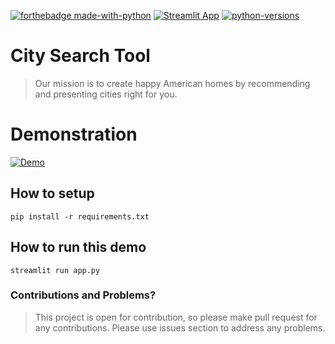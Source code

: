 
[![forthebadge made-with-python](https://img.shields.io/badge/Made%20with-Python-1f425f.svg)](https://www.python.org/)
[![Streamlit App](https://static.streamlit.io/badges/streamlit_badge_black_white.svg)](https://share.streamlit.io/avashist1998/citysearchtool/main/app.py)
[![python-versions](https://img.shields.io/badge/python-3.5%20%7C%203.6%20%7C%203.7%20%7C%203.8-blue)](https://www.python.org)

# City Search Tool
>Our mission is to create happy American homes by recommending and presenting cities right for you.


# Demonstration
[![Demo](https://media.giphy.com/media/t4t6QsLVCKCMIPtpu6/giphy.gif)](https://share.streamlit.io/avashist1998/citysearchtool/main/app.py)


## How to setup
```
pip install -r requirements.txt
```

## How to run this demo
```
streamlit run app.py
```

### Contributions and Problems?

>This project is open for contribution, so please make pull request for any contributions. Please use issues section to address any problems. 
